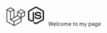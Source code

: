 <img src="./img/laravel-svgrepo-com.svg" alt="drawing" width="50px"/><img src="./img/nodejs-svgrepo-com.svg" alt="drawing" width="57px" style="margin-top: 2px;"/>
Welcome to my page 
<!-- <img src="./img/kubernetes-svgrepo-com.svg" alt="drawing" width="48px"/> -->
<!-- <img src="./img/openvpn-svgrepo-com.svg" alt="drawing" width="50px"/> -->